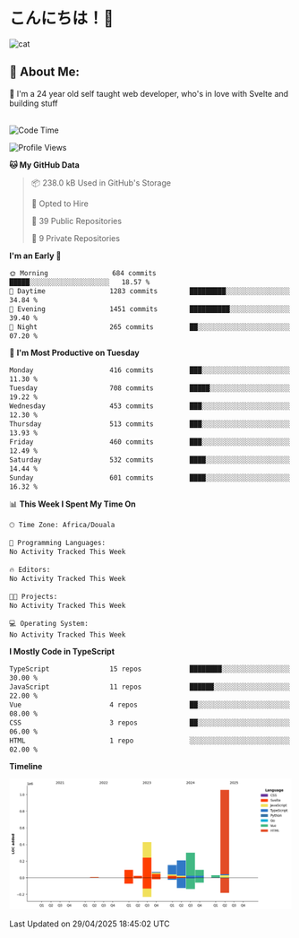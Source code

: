 

# こんにちは！🙂  
![cat](https://github.com/michaelnji/michaelnji/assets/73862378/606e99e9-2c18-4853-8722-991e4af8eae6)

## 💫 About Me:
🙂 I'm a 24 year old self taught web developer, who's in love with Svelte and building stuff <br><br>

<!--START_SECTION:waka-->
![Code Time](http://img.shields.io/badge/Code%20Time-1%2C211%20hrs%2034%20mins-blue)

![Profile Views](http://img.shields.io/badge/Profile%20Views-0-blue)

**🐱 My GitHub Data** 

> 📦 238.0 kB Used in GitHub's Storage 
 > 
> 💼 Opted to Hire
 > 
> 📜 39 Public Repositories 
 > 
> 🔑 9 Private Repositories 
 > 
**I'm an Early 🐤** 

```text
🌞 Morning                684 commits         █████░░░░░░░░░░░░░░░░░░░░   18.57 % 
🌆 Daytime                1283 commits        █████████░░░░░░░░░░░░░░░░   34.84 % 
🌃 Evening                1451 commits        ██████████░░░░░░░░░░░░░░░   39.40 % 
🌙 Night                  265 commits         ██░░░░░░░░░░░░░░░░░░░░░░░   07.20 % 
```
📅 **I'm Most Productive on Tuesday** 

```text
Monday                   416 commits         ███░░░░░░░░░░░░░░░░░░░░░░   11.30 % 
Tuesday                  708 commits         █████░░░░░░░░░░░░░░░░░░░░   19.22 % 
Wednesday                453 commits         ███░░░░░░░░░░░░░░░░░░░░░░   12.30 % 
Thursday                 513 commits         ███░░░░░░░░░░░░░░░░░░░░░░   13.93 % 
Friday                   460 commits         ███░░░░░░░░░░░░░░░░░░░░░░   12.49 % 
Saturday                 532 commits         ████░░░░░░░░░░░░░░░░░░░░░   14.44 % 
Sunday                   601 commits         ████░░░░░░░░░░░░░░░░░░░░░   16.32 % 
```


📊 **This Week I Spent My Time On** 

```text
🕑︎ Time Zone: Africa/Douala

💬 Programming Languages: 
No Activity Tracked This Week

🔥 Editors: 
No Activity Tracked This Week

🐱‍💻 Projects: 
No Activity Tracked This Week

💻 Operating System: 
No Activity Tracked This Week
```

**I Mostly Code in TypeScript** 

```text
TypeScript               15 repos            ████████░░░░░░░░░░░░░░░░░   30.00 % 
JavaScript               11 repos            ██████░░░░░░░░░░░░░░░░░░░   22.00 % 
Vue                      4 repos             ██░░░░░░░░░░░░░░░░░░░░░░░   08.00 % 
CSS                      3 repos             ██░░░░░░░░░░░░░░░░░░░░░░░   06.00 % 
HTML                     1 repo              ░░░░░░░░░░░░░░░░░░░░░░░░░   02.00 % 
```



**Timeline**

![Lines of Code chart](https://raw.githubusercontent.com/michaelnji/michaelnji/main/assets/bar_graph.png)


 Last Updated on 29/04/2025 18:45:02 UTC
<!--END_SECTION:waka-->
